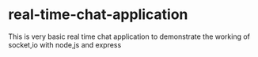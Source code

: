 # real-time-chat-application
This is very basic real time chat application to demonstrate the working of socket,io with node,js and express
